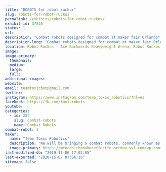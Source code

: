 ```yaml
---
title: "ROBOTS for robot ruckus"
slug: robots-for-robot-ruckus
permalink: /exhibits/robots-for-robot-ruckus/
exhibit-id: 37820
status: 1
url: 
description: "Combat robots designed for combat at maker fair Orlando"
description-long: "Combat robots designed for combat at maker fair Orlando contains 5 four bots of different sizes"
location: Robot Ruckus - Axe Backwards Heavyweight Arena, Robot Ruckus - Small Arena
image: 
image-primary:
  thumbnail: 
  medium: 
  large: 
  full: 
additional-images:
website: 
email: teamtoxicbot@gmail.com
twitter: 
instagram: https://www.instagram.com/team_toxic_robotics/?hl=es
facebook: https://fb.com/toxicrobots
youtube: 
categories:
  - id: 284
    slug: combat-robots
    name: Combat Robots
combat-robot: 1
maker:
  name: "Team Toxic Robotics"
  description: "We will be bringing 6 combat robots, commonly known as battlebots. We will be fighting them at the battle at maker faire competition hosted at this very event! This event is really special to us because it was our first ever. We will be bringing 6 robots ranging from 150g all the way to 15lbs! Look out for us all of our robots have a hint of green!"
  image-primary: https://mfocdn-themakereffectfo.netdna-ssl.com/wp-content/uploads/2016/08/FB_IMG_1472465811728-300x300.jpg
last-modified-db: "2019-11-06 17:02:05"
last-exported: "2020-15-07 07:56:15"
sitemap: false
---
```

